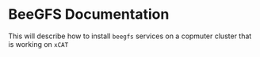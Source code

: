 <h1> BeeGFS Documentation </h1>

<p> This will describe how to install <code>beegfs</code> services on
a copmuter cluster that is working on <code>xCAT</code></p>
